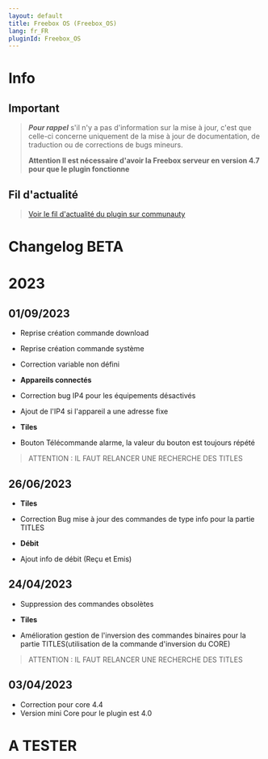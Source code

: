 ```yaml
---
layout: default
title: Freebox OS (Freebox_OS)
lang: fr_FR
pluginId: Freebox_OS
---
```


# Info

## Important

> **_Pour rappel_** s'il n'y a pas d'information sur la mise à jour, c'est que celle-ci concerne uniquement de la mise à jour de documentation, de traduction ou de corrections de bugs mineurs.
>
> **Attention Il est nécessaire d'avoir la Freebox serveur en version 4.7 pour que le plugin fonctionne**

## Fil d'actualité

> [Voir le fil d'actualité du plugin sur communauty](https://community.jeedom.com/t/info-plugin-freebox-mise-a-jour-des-composants-de-la-delta-tiles-systeme/30673)

# Changelog BETA

# 2023

## 01/09/2023

- Reprise création commande download
- Reprise création commande système
- Correction variable non défini

- **Appareils connectés**

- Correction bug IP4 pour les équipements désactivés
- Ajout de l'IP4 si l'appareil a une adresse fixe

- **Tiles**

- Bouton Télécommande alarme, la valeur du bouton est toujours répété

> ATTENTION : IL FAUT RELANCER UNE RECHERCHE DES TITLES

## 26/06/2023

- **Tiles**

- Correction Bug mise à jour des commandes de type info pour la partie TITLES

- **Débit**

- Ajout info de débit (Reçu et Emis)


## 24/04/2023

- Suppression des commandes obsolètes

- **Tiles**

- Amélioration gestion de l'inversion des commandes binaires pour la partie TITLES(utilisation de la commande d'inversion du CORE)

> ATTENTION : IL FAUT RELANCER UNE RECHERCHE DES TITLES

## 03/04/2023

- Correction pour core 4.4
- Version mini Core pour le plugin est 4.0

# A TESTER

